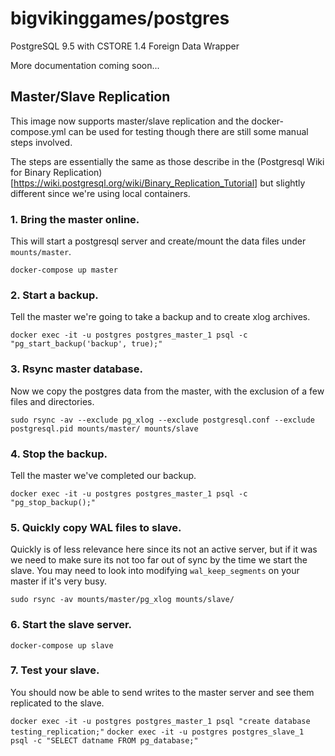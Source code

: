# bigvikinggames/postgres

PostgreSQL 9.5 with CSTORE 1.4 Foreign Data Wrapper

More documentation coming soon...

## Master/Slave Replication

This image now supports master/slave replication and the docker-compose.yml can be used for testing though there are still some manual steps involved.

The steps are essentially the same as those describe in the (Postgresql Wiki for Binary Replication)[https://wiki.postgresql.org/wiki/Binary_Replication_Tutorial] but slightly different since we're using local containers.

### 1. Bring the master online.

This will start a postgresql server and create/mount the data files under `mounts/master`.

`docker-compose up master`

### 2. Start a backup.

Tell the master we're going to take a backup and to create xlog archives.

`docker exec -it -u postgres postgres_master_1 psql -c "pg_start_backup('backup', true);"`

### 3. Rsync master database.

Now we copy the postgres data from the master, with the exclusion of a few files and directories.

`sudo rsync -av --exclude pg_xlog --exclude postgresql.conf --exclude postgresql.pid mounts/master/ mounts/slave`

### 4. Stop the backup.

Tell the master we've completed our backup.

`docker exec -it -u postgres postgres_master_1 psql -c "pg_stop_backup();"`

### 5. Quickly copy WAL files to slave.

Quickly is of less relevance here since its not an active server, but if it was we need to make sure its not too far out of sync by the time we start the slave. You may need to look into modifying `wal_keep_segments` on your master if it's very busy.

`sudo rsync -av mounts/master/pg_xlog mounts/slave/`

### 6. Start the slave server.

`docker-compose up slave`

### 7. Test your slave.

You should now be able to send writes to the master server and see them replicated to the slave.

`docker exec -it -u postgres postgres_master_1 psql "create database testing_replication;"`
`docker exec -it -u postgres postgres_slave_1 psql -c "SELECT datname FROM pg_database;"`
